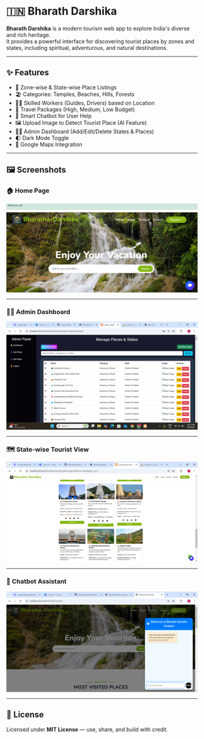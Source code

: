 # 🇮🇳 Bharath Darshika

**Bharath Darshika** is a modern tourism web app to explore India's diverse and rich heritage.  
It provides a powerful interface for discovering tourist places by zones and states, including spiritual, adventurous, and natural destinations.

---

## ✨ Features

- 🧭 Zone-wise & State-wise Place Listings
- 🏖️ Categories: Temples, Beaches, Hills, Forests
- 🧑‍🔧 Skilled Workers (Guides, Drivers) based on Location
- 🧳 Travel Packages (High, Medium, Low Budget)
- 🤖 Smart Chatbot for User Help
- 🖼️ Upload Image to Detect Tourist Place (AI Feature)
- 🧑‍💼 Admin Dashboard (Add/Edit/Delete States & Places)
- 🌓 Dark Mode Toggle
- 📍 Google Maps Integration

---

## 🖼️ Screenshots

### 🏠 Home Page  
![Home Page](images/main.png)

---

### 🧑‍💻 Admin Dashboard  
![Admin Dashboard](images/admin.png)

---

### 🗺️ State-wise Tourist View  
![State View](images/places.png)

---

### 🤖 Chatbot Assistant  
![Chatbot View](images/chatbot.png)

---


## 🪪 License

Licensed under **MIT License** — use, share, and build with credit.

